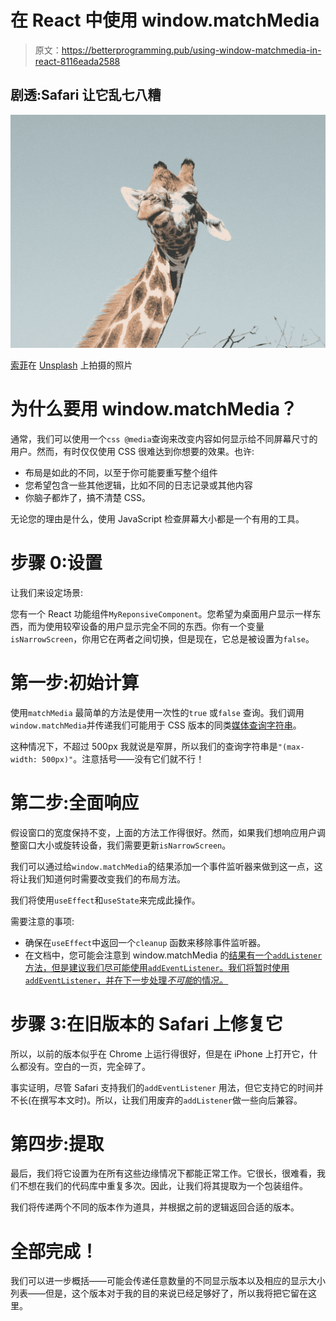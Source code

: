 # 在 React 中使用 window.matchMedia

> 原文：<https://betterprogramming.pub/using-window-matchmedia-in-react-8116eada2588>

## 剧透:Safari 让它乱七八糟

![](img/190ba89a48b071c1bbfb34b719cf3acd.png)

[索菲](https://unsplash.com/@sophiesollmann?utm_source=unsplash&utm_medium=referral&utm_content=creditCopyText)在 [Unsplash](https://unsplash.com/collections/1841908/motel?utm_source=unsplash&utm_medium=referral&utm_content=creditCopyText) 上拍摄的照片

# 为什么要用 window.matchMedia？

通常，我们可以使用一个`css @media`查询来改变内容如何显示给不同屏幕尺寸的用户。然而，有时仅仅使用 CSS 很难达到你想要的效果。也许:

*   布局是如此的不同，以至于你可能要重写整个组件
*   您希望包含一些其他逻辑，比如不同的日志记录或其他内容
*   你脑子都炸了，搞不清楚 CSS。

无论您的理由是什么，使用 JavaScript 检查屏幕大小都是一个有用的工具。

# 步骤 0:设置

让我们来设定场景:

您有一个 React 功能组件`MyReponsiveComponent`。您希望为桌面用户显示一样东西，而为使用较窄设备的用户显示完全不同的东西。你有一个变量`isNarrowScreen`，你用它在两者之间切换，但是现在，它总是被设置为`false`。

# 第一步:初始计算

使用`matchMedia` 最简单的方法是使用一次性的`true` 或`false` 查询。我们调用`window.matchMedia`并传递我们可能用于 CSS 版本的同类[媒体查询字符串](https://developer.mozilla.org/en-US/docs/Web/CSS/Media_Queries/Using_media_queries)。

这种情况下，不超过 500px 我就说是窄屏，所以我们的查询字符串是`"(max-width: 500px)"`。注意括号——没有它们就不行！

# 第二步:全面响应

假设窗口的宽度保持不变，上面的方法工作得很好。然而，如果我们想响应用户调整窗口大小或旋转设备，我们需要更新`isNarrowScreen`。

我们可以通过给`window.matchMedia`的结果添加一个事件监听器来做到这一点，这将让我们知道何时需要改变我们的布局方法。

我们将使用`useEffect`和`useState`来完成此操作。

需要注意的事项:

*   确保在`useEffect`中返回一个`cleanup` 函数来移除事件监听器。
*   在文档中，您可能会注意到 window.matchMedia 的[结果有一个`addListener`方法，但是建议我们尽可能使用`addEventListener`。我们将暂时使用`addEventListener`，并在下一步处理*不可能*的情况。](https://developer.mozilla.org/en-US/docs/Web/API/MediaQueryList)

# 步骤 3:在旧版本的 Safari 上修复它

所以，以前的版本似乎在 Chrome 上运行得很好，但是在 iPhone 上打开它，什么都没有。空白的一页，完全碎了。

事实证明，尽管 Safari 支持我们的`addEventListener` 用法，但它支持它的时间并不长(在撰写本文时)。所以，让我们用废弃的`addListener`做一些向后兼容。

# 第四步:提取

最后，我们将它设置为在所有这些边缘情况下都能正常工作。它很长，很难看，我们不想在我们的代码库中重复多次。因此，让我们将其提取为一个包装组件。

我们将传递两个不同的版本作为道具，并根据之前的逻辑返回合适的版本。

# 全部完成！

我们可以进一步概括——可能会传递任意数量的不同显示版本以及相应的显示大小列表——但是，这个版本对于我的目的来说已经足够好了，所以我将把它留在这里。